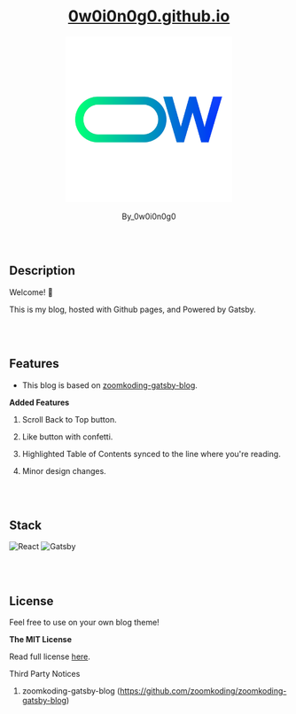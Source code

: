 <div align="center">

# [0w0i0n0g0.github.io](https://0w0i0n0g0.github.io/)

<p align="center">
  <img src="./assets/face.png" width="300"/>
</p>

By_0w0i0n0g0

</div>

<br>
<br>

## Description

Welcome! 👋

This is my blog, hosted with Github pages, and Powered by Gatsby.

<br>
<br>

## Features

- This blog is based on [zoomkoding-gatsby-blog](https://github.com/zoomkoding/zoomkoding-gatsby-blog).

**Added Features**

1. Scroll Back to Top button.

2. Like button with confetti.

3. Highlighted Table of Contents synced to the line where you're reading.

4. Minor design changes.

<br>
<br>

## Stack

![React](https://img.shields.io/badge/react-%2320232a.svg?style=for-the-badge&logo=react&logoColor=%2361DAFB) ![Gatsby](https://img.shields.io/badge/Gatsby-%23663399.svg?style=for-the-badge&logo=gatsby&logoColor=white)

<br>
<br>

## License

Feel free to use on your own blog theme!

**The MIT License**

Read full license [here](https://github.com/0w0i0n0g0/0w0i0n0g0.github.io/blob/main/LICENSE).

Third Party Notices

1. zoomkoding-gatsby-blog (https://github.com/zoomkoding/zoomkoding-gatsby-blog)